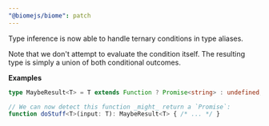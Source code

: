 ```yaml
---
"@biomejs/biome": patch
---
```


Type inference is now able to handle ternary conditions in type aliases.

Note that we don't attempt to evaluate the condition itself. The resulting type
is simply a union of both conditional outcomes.

**Examples**

```ts
type MaybeResult<T> = T extends Function ? Promise<string> : undefined;

// We can now detect this function _might_ return a `Promise`:
function doStuff<T>(input: T): MaybeResult<T> { /* ... */ }
```
